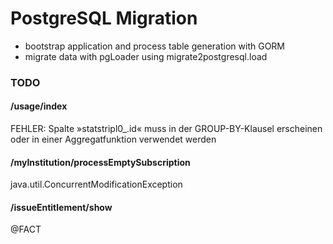 # PostgreSQL Migration

- bootstrap application and process table generation with GORM
- migrate data with pgLoader using migrate2postgresql.load


### TODO

#### /usage/index
FEHLER: Spalte »statstripl0_.id« muss in der GROUP-BY-Klausel erscheinen oder in einer Aggregatfunktion verwendet werden

#### /myInstitution/processEmptySubscription
java.util.ConcurrentModificationException
 
#### /issueEntitlement/show

@FACT